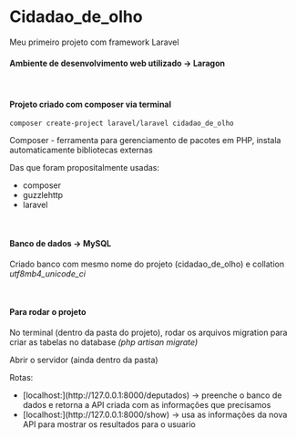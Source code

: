 # Cidadao_de_olho
Meu primeiro projeto com framework Laravel

<h4>Ambiente de desenvolvimento web utilizado -> Laragon</h4>

<br>
<h4>Projeto criado com composer via terminal </h4>

`composer create-project laravel/laravel cidadao_de_olho`

<p> Composer - ferramenta para gerenciamento de pacotes em PHP, instala automaticamente bibliotecas externas</p>
<p> Das que foram propositalmente usadas: <ul>
  <li> composer </li>
  <li> guzzlehttp </li>
  <li> laravel </li>
</ul></p>

<br>
<h4>Banco de dados -> MySQL</h4>
<p>Criado banco com mesmo nome do projeto (cidadao_de_olho) e collation <i>utf8mb4_unicode_ci</i></p>

<br>
<h4>Para rodar o projeto</h4>
<p>No terminal (dentro da pasta do projeto), rodar os arquivos migration para criar as tabelas no database <i>(php artisan migrate)</i></p>
<p>Abrir o servidor (ainda dentro da pasta) <i></i></p>
<p>Rotas: <ul>
  <li>[localhost:](http://127.0.0.1:8000/deputados) -> preenche o banco de dados e retorna a API criada com as informações que precisamos</li>
  <li>[localhost:](http://127.0.0.1:8000/show) -> usa as informações da nova API para mostrar os resultados para o usuario</li>
</ul></p>

